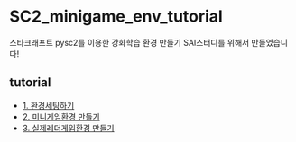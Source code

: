 # SC2_minigame_env_tutorial
스타크래프트 pysc2를 이용한 강화학습 환경 만들기
SAI스터디를 위해서 만들었습니다!

## tutorial
- [1. 환경세팅하기]()
- [2. 미니게임환경 만들기]()
- [3. 실제레더게임환경 만들기]()

